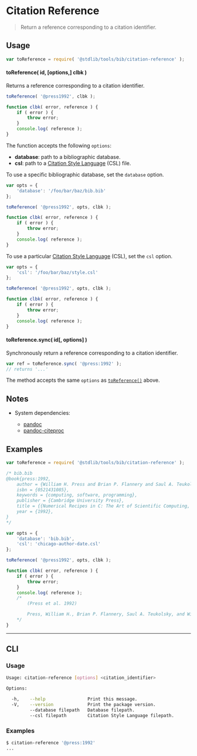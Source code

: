 # Citation Reference

> Return a reference corresponding to a citation identifier.


<section class="intro">

</section>

<!-- /.intro -->


<section class="usage">

## Usage

``` javascript
var toReference = require( '@stdlib/tools/bib/citation-reference' );
```

<a name="to-reference"></a>

#### toReference( id, \[options,\] clbk )

Returns a reference corresponding to a citation identifier.

``` javascript
toReference( '@press1992', clbk );

function clbk( error, reference ) {
    if ( error ) {
        throw error;
    }
    console.log( reference );
}
```

The function accepts the following `options`:

* __database__: path to a bibliographic database.
* __csl__: path to a [Citation Style Language][csl] (CSL) file.

To use a specific bibliographic database, set the `database` option.

``` javascript
var opts = {
    'database': '/foo/bar/baz/bib.bib'
};

toReference( '@press1992', opts, clbk );

function clbk( error, reference ) {
    if ( error ) {
        throw error;
    }
    console.log( reference );
}
```

To use a particular [Citation Style Language][csl] (CSL), set the `csl` option.

``` javascript
var opts = {
    'csl': '/foo/bar/baz/style.csl'
};

toReference( '@press1992', opts, clbk );

function clbk( error, reference ) {
    if ( error ) {
        throw error;
    }
    console.log( reference );
}
```

#### toReference.sync( id\[, options\] )

Synchronously return a reference corresponding to a citation identifier.

``` javascript
var ref = toReference.sync( '@press:1992' );
// returns '...'
```

The method accepts the same `options` as [`toReference()`](#to-reference) above.

</section>

<!-- /.usage -->


<section class="notes">

## Notes

* System dependencies:

  - [pandoc][pandoc]
  - [pandoc-citeproc][pandoc-citeproc]

</section>

<!-- /.notes -->


<section class="examples">

## Examples

``` javascript
var toReference = require( '@stdlib/tools/bib/citation-reference' );

/* bib.bib
@book{press:1992,
    author = {William H. Press and Brian P. Flannery and Saul A. Teukolsky and William T. Vetterling},
    isbn = {0521431085},
    keywords = {computing, software, programming},
    publisher = {Cambridge University Press},
    title = {{Numerical Recipes in C: The Art of Scientific Computing, Second Edition}},
    year = {1992},
}
*/

var opts = {
    'database': 'bib.bib',
    'csl': 'chicago-author-date.csl'
};

toReference( '@press1992', opts, clbk );

function clbk( error, reference ) {
    if ( error ) {
        throw error;
    }
    console.log( reference );
    /*
        (Press et al. 1992)

        Press, William H., Brian P. Flannery, Saul A. Teukolsky, and William T. Vetterling. 1992. *Numerical Recipes in C: The Art of Scientific Computing, Second Edition*. Cambridge University Press.
    */
}
```

</section>

<!-- /.examples -->


---

<section class="cli">

## CLI

<section class="usage">

### Usage

``` bash
Usage: citation-reference [options] <citation_identifier>

Options:

  -h,    --help                Print this message.
  -V,    --version             Print the package version.
         --database filepath   Database filepath.
         --csl filepath        Citation Style Language filepath.
```

</section>

<!-- /.usage -->

<section class="examples">

### Examples

``` bash
$ citation-reference '@press:1992'
...
```

</section>

<!-- /.examples -->

</section>

<!-- /.cli -->


<section class="links">

[csl]: http://citationstyles.org/

[pandoc]: http://pandoc.org/
[pandoc-citeproc]: https://github.com/jgm/pandoc-citeproc

</section>

<!-- /.links -->

